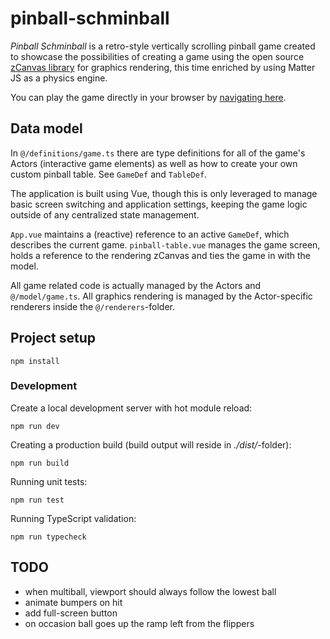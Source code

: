 # pinball-schminball

_Pinball Schminball_ is a retro-style vertically scrolling pinball game created to showcase the
possibilities of creating a game using the open source [zCanvas library](https://github.com/igorski/zCanvas)
for graphics rendering, this time enriched by using Matter JS as a physics engine.

You can play the game directly in your browser by [navigating here](https://www.igorski.nl/application/pinball-schminball).

## Data model

In `@/definitions/game.ts` there are type definitions for all of the game's
Actors (interactive game elements) as well as how to create your own custom pinball table. See `GameDef` and `TableDef`.

The application is built using Vue, though this is only leveraged to manage basic screen
switching and application settings, keeping the game logic outside of any centralized state management.

`App.vue` maintains a (reactive) reference to an active `GameDef`, which describes the current game.
`pinball-table.vue` manages the game screen, holds a reference to the rendering zCanvas and ties
the game in with the model.

All game related code is actually managed by the Actors and `@/model/game.ts`. All graphics rendering
is managed by the Actor-specific renderers inside the `@/renderers`-folder.

## Project setup

```
npm install
```

### Development

Create a local development server with hot module reload:

```
npm run dev
```

Creating a production build (build output will reside in _./dist/_-folder):

```
npm run build
```

Running unit tests:

```
npm run test
```

Running TypeScript validation:

```
npm run typecheck
```

## TODO

* when multiball, viewport should always follow the lowest ball
* animate bumpers on hit
* add full-screen button
* on occasion ball goes up the ramp left from the flippers
